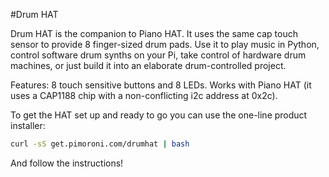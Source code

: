 <!--
---
name: Drum HAT
class: board
type: instrument,touch
formfactor: HAT
manufacturer: Pimoroni
description: An 8 pad finger Drum HAT for your Raspberry Pi
url: http://shop.pimoroni.com/products/drum-hat
github: https://github.com/pimoroni/drum-hat
buy: http://shop.pimoroni.com/products/drum-hat
image: 'drum-hat.png'
pincount: 40
eeprom: yes
power:
  '2':
  '17':
ground:
  '30':
  '34':
  '39':
pin:
  '3':
    mode: i2c
  '5':
    mode: i2c
  '22':
    name: Alert
    mode: input
  '40':
    name: Reset
    mode: output
i2c:
  '0x2c':
    name: Cap Touch
    device: cap1188
-->
#Drum HAT

Drum HAT is the companion to Piano HAT. It uses the same cap touch sensor to provide 8 finger-sized drum pads. Use it to play music in Python, control software drum synths on your Pi, take control of hardware drum machines, or just build it into an elaborate drum-controlled project.

Features: 8 touch sensitive buttons and 8 LEDs. Works with Piano HAT (it uses a CAP1188 chip with a non-conflicting i2c address at 0x2c).

To get the HAT set up and ready to go you can use the one-line product installer:

```bash
curl -sS get.pimoroni.com/drumhat | bash
```

And follow the instructions!
